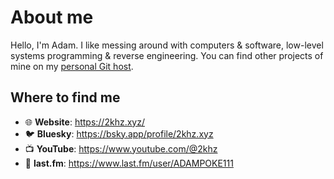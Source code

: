 # About me

Hello, I'm Adam. I like messing around with computers & software, low-level systems programming & reverse engineering.
You can find other projects of mine on my [personal Git host](https://git.2khz.xyz/).

## Where to find me

- 🌐 **Website**: https://2khz.xyz/
- 🐦 **Bluesky**: https://bsky.app/profile/2khz.xyz
- 📺 **YouTube**: https://www.youtube.com/@2khz
- 🎵 **last.fm**: https://www.last.fm/user/ADAMPOKE111
